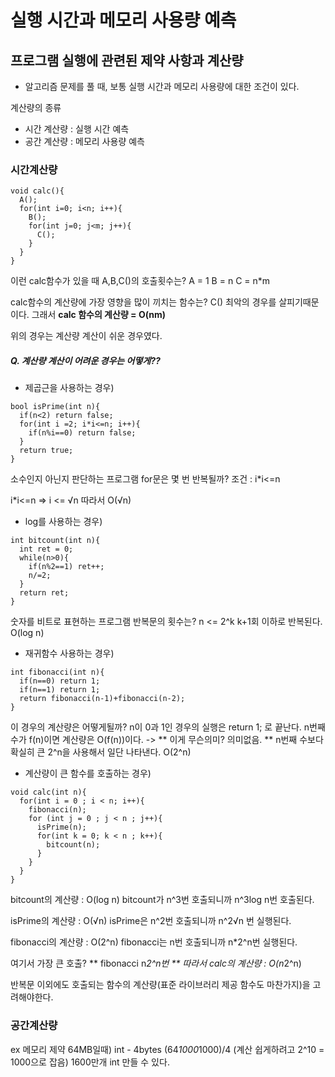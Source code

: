 # 실행 시간과 메모리 사용량 예측
## 프로그램 실행에 관련된 제약 사항과 계산량
* 알고리즘 문제를 풀 때, 보통 실행 시간과 메모리 사용량에 대한 조건이 있다.

계산량의 종류
* 시간 계산량 : 실행 시간 예측
* 공간 계산량 : 메모리 사용량 예측

### 시간계산량
```
void calc(){
  A();
  for(int i=0; i<n; i++){
    B();
    for(int j=0; j<m; j++){
      C();
    }
  }
}
```

이런 calc함수가 있을 때 A,B,C()의 호출횟수는?
A = 1
B = n
C = n*m

calc함수의 계산량에 가장 영향을 많이 끼치는 함수는?
C()
최악의 경우를 살피기때문이다.
그래서 **calc 함수의 계산량 = O(nm)**

위의 경우는 계산량 계산이 쉬운 경우였다.
##### Q. 계산량 계산이 어려운 경우는 어떻게??
* 제곱근을 사용하는 경우)
```
bool isPrime(int n){
  if(n<2) return false;
  for(int i =2; i*i<=n; i++){
    if(n%i==0) return false;
  }
  return true;
}
```
소수인지 아닌지 판단하는 프로그램
for문은 몇 번 반복될까?
조건 : i*i<=n

i*i<=n => i <= √n
따라서 O(√n)

* log를 사용하는 경우)
```
int bitcount(int n){
  int ret = 0;
  while(n>0){
    if(n%2==1) ret++;
    n/=2;
  }
  return ret;
}
```
숫자를 비트로 표현하는 프로그램
반복문의 횟수는?
n <= 2^k
k+1회 이하로 반복된다.
O(log n)

* 재귀함수 사용하는 경우)
``` 
int fibonacci(int n){
  if(n==0) return 1;
  if(n==1) return 1;
  return fibonacci(n-1)+fibonacci(n-2);
}
```
이 경우의 계산량은 어떻게될까?
n이 0과 1인 경우의 실행은 return 1; 로 끝난다.
n번째 수가 f(n)이면 계산량은 O(f(n))이다. -> ** 이게 무슨의미? 의미없음. **
n번째 수보다 확실히 큰 2^n을 사용해서 일단 나타낸다.
O(2^n)

* 계산량이 큰 함수를 호출하는 경우)
```
void calc(int n){
  for(int i = 0 ; i < n; i++){
    fibonacci(n);
    for (int j = 0 ; j < n ; j++){
      isPrime(n);
      for(int k = 0; k < n ; k++){
        bitcount(n);
      }
    }
  }
}
```

bitcount의 계산량 : O(log n)
bitcount가 n^3번 호출되니까 n^3log n번 호출된다.

isPrime의 계산량 : O(√n)
isPrime은 n^2번 호출되니까 n^2√n 번 실행된다.

fibonacci의 계산량 : O(2^n)
fibonacci는 n번 호출되니까 n*2^n번 실행된다.

여기서 가장 큰 호출?
** fibonacci n*2^n번 **
따라서 calc의 계산량 : O(n*2^n)

반복문 이외에도 호출되는 함수의 계산량(표준 라이브러리 제공 함수도 마찬가지)을 고려해야한다.

### 공간계산량
ex 메모리 제약 64MB일때)
int - 4bytes
(64*1000*1000)/4  (계산 쉽게하려고 2^10 = 1000으로 잡음)
1600만개 int 만들 수 있다.


